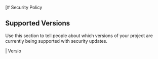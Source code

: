 [# Security Policy

## Supported Versions

Use this section to tell people about which versions of your project are
currently being supported with security updates.

| Versio
